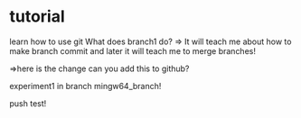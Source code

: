 # tutorial
learn how to use git
What does branch1 do?
=> It will teach me about how to make branch commit and later it will teach me to merge branches!

=>here is the change can you add this to github?


experiment1 in branch mingw64_branch!

push test!